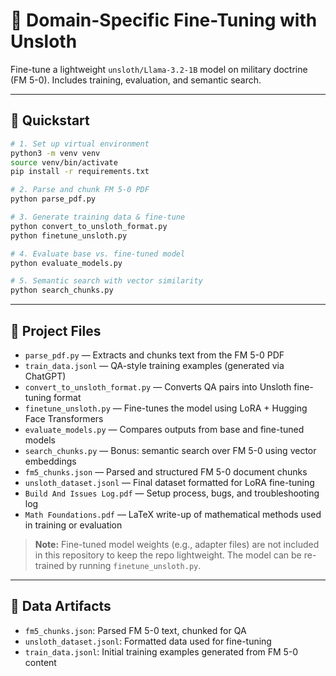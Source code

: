# 🧠 Domain-Specific Fine-Tuning with Unsloth

Fine-tune a lightweight `unsloth/Llama-3.2-1B` model on military doctrine (FM 5-0). Includes training, evaluation, and semantic search.

---

## 🚀 Quickstart

```bash
# 1. Set up virtual environment
python3 -m venv venv
source venv/bin/activate
pip install -r requirements.txt

# 2. Parse and chunk FM 5-0 PDF
python parse_pdf.py

# 3. Generate training data & fine-tune
python convert_to_unsloth_format.py
python finetune_unsloth.py

# 4. Evaluate base vs. fine-tuned model
python evaluate_models.py

# 5. Semantic search with vector similarity
python search_chunks.py
```

---

## 📂 Project Files

- `parse_pdf.py` — Extracts and chunks text from the FM 5-0 PDF
- `train_data.jsonl` — QA-style training examples (generated via ChatGPT)
- `convert_to_unsloth_format.py` — Converts QA pairs into Unsloth fine-tuning format
- `finetune_unsloth.py` — Fine-tunes the model using LoRA + Hugging Face Transformers
- `evaluate_models.py` — Compares outputs from base and fine-tuned models
- `search_chunks.py` — Bonus: semantic search over FM 5-0 using vector embeddings
- `fm5_chunks.json` — Parsed and structured FM 5-0 document chunks
- `unsloth_dataset.jsonl` — Final dataset formatted for LoRA fine-tuning
- `Build And Issues Log.pdf` — Setup process, bugs, and troubleshooting log
- `Math Foundations.pdf` — LaTeX write-up of mathematical methods used in training or evaluation

> **Note:** Fine-tuned model weights (e.g., adapter files) are not included in this repository to keep the repo lightweight. The model can be re-trained by running `finetune_unsloth.py`.

---

## 🧾 Data Artifacts

- `fm5_chunks.json`: Parsed FM 5-0 text, chunked for QA
- `unsloth_dataset.jsonl`: Formatted data used for fine-tuning
- `train_data.jsonl`: Initial training examples generated from FM 5-0 content

